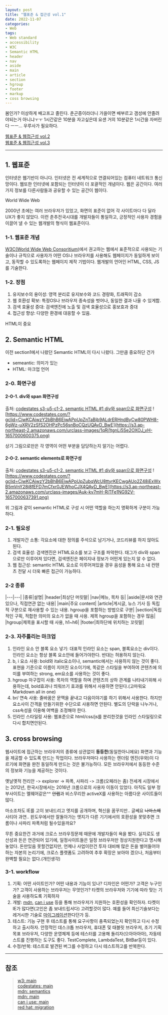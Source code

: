 ```yaml
---
layout: post
title: "웹표준 & 접근성 vol.1"
date: 2022-11-07
categories:
- Web
tags:
- Web standard
- accessibility
- W3C
- Semantic HTML
- header
- nav
- aside
- main
- article
- section
- hgroup
- footer
- markup
- coss browsing
---
```


봄인가? 이상하게 배고프고 졸린다. 춘곤증이라더니 가을이면 배부르고 갬성에 안졸려야되는거 아니냐ㅜㅜ 1시간같은 10분을 자고싶은데 요샌 거의 10분같은 1시간을 자버린다 ㅡㅡ... 우루사가 필요하다.

[웹표준 & 웹접근성 vol.2](https://kimtank.github.io/web/2022/11/07/b-web-standard2.html)   
[웹표준 & 웹접근성 vol.3](https://kimtank.github.io/web/2022/11/07/b-web-standard3.html)

---

## 1. 웹표준

인터넷은 웹기반이 아니다. 인터넷은 전 세계적으로 연결되어있는 컴퓨터 네트워크 통신망이다. 웹또한 인터넷에 포함되는 인터넷이 더 포괄적인 개념이다. 웹은 공간이다. 여러가지 정보를 다른사람들과 공유할 수 있는 공간이 웹이다.

World Wide Web

2000년 초에는 여러 브라우저가 있었고, 화면의 표준이 없어 각 사이트마다 다 달라 UX가 좋지 않았다. 이런 춘추전국시대를 개발자들이 통일하고, 긍정적인 사용자 경험을 이끌어 낼 수 있는 웹개발의 형식이 웹표준이다.

### 1-1. 웹표준 개념

[W3C(World Wide Web Consoritium)](https://www.w3.org/)에서 권고하는 웹에서 표준적으로 사용되는 기술이나 규칙으로 사용자가 어떤 OS나 브라우저를 사용해도 웹페이지가 동일하게 보이고, 동작할 수 있도록하는 웹페이지 제작 기법이다. 웹개발의 언어인 HTML, CSS, JS를 기술한다.

### 1-2. 장점

1. 유지보수의 용이성: 영역 분리로 유지보수와 코드 경량화, 트래픽이 감소
2. 웹 호환성 확보: 특정OS나 브라우저 종속성을 벗어나, 동일한 결과 나올 수 있게함.
3. 검색 효율성 증대: 검색엔진에 노출 및 검색 효율성으로 홍보효과 증대
4. 접근성 향상: 다양한 환경에 대응할 수 있음.

HTML이 중요

## 2. Semantic HTML

이전 section1에서 나왔던 Semantic HTML이 다시 나왔다. 그만큼 중요하단 건가

- semeantic: 의미가 있는
- HTML: 마크업 언어

### 2-0. 화면구성

#### 2-0-1. div와 span 화면구성

출처: [codestates s3-u5-c1-2. semantic HTML #1 div와 span으로 화면구성](https://www.codestates.com/?gclid=CjwKCAjwzY2bBhB6EiwAPpUpZnTaBjb9ALdrERHndByCw80PWH8-6gWz-uXRV2zSfS2OHPzPc56snBoCQzUQAvD_BwE)
![https://www.codestates.com/?gclid=CjwKCAjwzY2bBhB6EiwAPpUpZnTaBjb9ALdrERHndByCw80PWH8-6gWz-uXRV2zSfS2OHPzPc56snBoCQzUQAvD_BwE](https://s3.ap-northeast-2.amazonaws.com/urclass-images/1qRj1tgnLi5Se2OXOJ_vH-1657000600375.png)

상기 그림으로만은 각 영역이 어떤 부분을 담당하는지 알기는 어렵다.

#### 2-0-2. semantic elements로 화면구성

출처: [codestates s3-u5-c1-2. semantic HTML #1 div와 span으로 화면구성](https://www.codestates.com/?gclid=CjwKCAjwzY2bBhB6EiwAPpUpZubqWcU8ttyrKECwgAUo2Z48iExWxB5mVnY28i8fEFD7mCfxr0JEWhoCJX4QAvD_BwE)
![https://www.codestates.com/?gclid=CjwKCAjwzY2bBhB6EiwAPpUpZubqWcU8ttyrKECwgAUo2Z48iExWxB5mVnY28i8fEFD7mCfxr0JEWhoCJX4QAvD_BwE](https://s3.ap-northeast-2.amazonaws.com/urclass-images/Auk-kv7mH-RiTFe1NG92V-1657000637391.png)

위 그림과 같이 semantic HTML로 구성 시 어떤 역할을 하는지 명확하게 구분이 가능하다.

### 2-1. 필요성

1. 개발자간 소통: 각요소에 대한 정의를 주석으로 남기거나, 코드리뷰를 하지 않아도 된다.
2. 검색 효율성: 검색엔진은 HTML요소를 보고 구조를 파악한다. 태그가 div와 span으로만 이루어져 있다면, 검색엔진은 페이지내 정보가 어떤게 있는지 알 수 없다.
3. 웹 접근성: semantic HTML 요소로 이루어져있을 경우 음성을 통해 요소 내 컨텐츠 전달 시 더욱 빠른 접근이 가능하다.

### 2-2 종류

|---|---|
|종류|설명|
|header|최상단 머릿말|
|nav|메뉴, 목차 등|
|aside|문서와 연관있으나, 직접연관 없는 내용|
|main|주요 content|
|article|게시글, 뉴스 기사 등 독립적 구분으로 재사용할 수 있는 내용. hgroup을 포함하는 방법으로 구분|
|section|독립적인 구획, 적합한 의미의 요소가 없을 때 사용. 제목 hgroup을 포함하는 경우 많음|
|hgroup|제목을 표시할 때 사용, h1~h6|
|footer|최하단에 위치하는 꼬릿말|

### 2-3. 자주틀리는 마크업

1. 인라인 요소 안 블록 요소 넣기: 대표적 인라인 요소는 span, 블록요소는 div이다. 인라인 요소는 항상 블록 요소안에 들어가야한다. 반대는 허용하지 않는다.
2. b, i 요소 사용: bold와 italic요소이나, semantic에서는 사용하지 않는 것이 좋다. 표현을 기준으로 이름이 지어진 요소이기에, 똑같은 스타일을 부여하여 콘텐츠에 의미를 부여하는 strong, em요소를 사용하는 것이 좋다.
3. hgroup 마구잡이 사용: 목차의 역할을 하며 콘텐츠의 상하 관계를 나타내기위해 사용하는데, bold효과나 띄워쓰기 효과를 위해서 사용하면 안된다.(고마워요 Markdown all in one)
4. br/ 연속 사용: 줄바꿈은 문맥을 끝내고 다음이야기를 하기 위해서 사용한다. 하지만 요소사이 간격을 만들기위한 수단으로 사용하면 안된다. 별도의 단락을 나누거나, css속성을 이용해 여백을 조정해야 한다.
5. 인라인 스타일링 사용: 웹표준으로 html/css/js를 분리한것을 인라인 스타일링으로 다시 합치면안된다.

## 3. cross browsing

웹사이트에 접근하는 브라우저의 종류에 상관없이 **동등한**(동일한아니에요) 화면과 기능을 제공할 수 있도록 만드는 작업이다. 브라우저마다 사용하는 렌더링 엔진(우와)이 다르기에 화면을 완전 동일하게 만드는 것은 불가능하다. 모든 브라우저에서 동등한 수준의 정보와 기능을 제공하는 것이다.

옛날옛적 천리안 -> explorer -> 파폭, 사파리 -> 크롬(오페라는 좀) 전세계 시장에서는 2012년, 한국시장에서는 2016년 크롬으로의 사용자 이동이 있었다. 아직도 일부 정부사이트는 멜웨어같은^^ ~~안랩~~과 비스무리한 activeX를 사용하는 아름다운 사이트들이 많다.

마소조차도 IE를 고이 보내드리고 엣지를 공개하며, 혁신을 꿈꾸지만.. 글쎄요 ~~나마스떼~~ 사티아 과연.. 윈도우에서만 잘돌아가는 엣지가 다른 기기에서의 호환성을 못맞추면 크롬이나 사파리 파폭처럼 될수있을까요?

무튼 중요한건 과거에 크로스 브라우징문제 때문에 개발자들이 욕을 봤다. 실지로도 생산성과 돈은 연관되어 있기에, 일정사이트들은 일정 브라우저만 정상지원한다고 명시해놓았다. 돈만있음 못할건없지만, 언제나 사업이란건 투자 대비해 많은 돈을 벌어들어야 하는 자본의 논리기에, 크로스 플랫폼도 고려하여 추후 확장은 보아야 겠으나, 처음부터 완벽할 필요는 없다.(개인생각)

### 3-1. workflow

1. 기획: 어떤 사이트인가? 어떤 내용과 기능이 있나? 디자인은 어떤가? 고객은 누구인가? 고객이 사용하는 브라우저는 무엇인가? 타켓의 브라우저와 기기에 따라 맞는 기술을 사용하도록 기획하자
2. 개발: [mdn](https://developer.mozilla.org/ko/), [can i use](https://caniuse.com/) 등을 통해 브라우저가 지원하는 호환성을 확인하자. 타켓이 IE가 많다면(고인은 좀 보내드립서다) 고려할것이 많다. 예를 들어 최신기술보다는 레거시한 기술로 [마이그레이션](https://www.redhat.com/ko/topics/automation/what-is-it-migration)한다던가 등.
3. 테스트: 기능 구현 후 테스트를 통해 요구사항이 충족되었는지 확인하고 다시 수정하고 출시하자. 안정적인 데스크톱 브라우저, 휴대폰 및 태블릿 브라우저, 초기 기획 목표 브라우저, 다양한 운영체제 등에 테스터를 고용해 돌리자(으아아아아), 자동테스트를 진행하는 도구도 좋다. TestComplete, LambdaTest, BitBar등이 있다.
4. 수정/반복: 테스트로 발견된 버그를 수정하고 다시 테스트하고를 반복한다.

---

## 참조

> [w3: main](https://www.w3.org/)   
> [codestates: main](https://www.codestates.com/?gclid=CjwKCAjwzY2bBhB6EiwAPpUpZnTaBjb9ALdrERHndByCw80PWH8-6gWz-uXRV2zSfS2OHPzPc56snBoCQzUQAvD_BwE)   
> [mdn: semantics](https://developer.mozilla.org/ko/docs/Glossary/Semantics)   
> [mdn: main](https://developer.mozilla.org/ko/)   
> [can i use: main](https://caniuse.com/)   
> [red hat: migration](https://www.redhat.com/ko/topics/automation/what-is-it-migration)